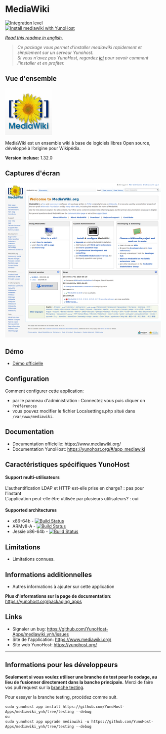 # MediaWiki

[![Integration level](https://dash.yunohost.org/integration/mediawiki.svg)](https://dash.yunohost.org/appci/app/mediawiki)  
[![Install mediawiki with YunoHost](https://install-app.yunohost.org/install-with-yunohost.png)](https://install-app.yunohost.org/?app=mediawiki)

*[Read this readme in english.](./README.md)* 

> *Ce package vous permet d'installer mediawiki rapidement et simplement sur un serveur Yunohost.  
Si vous n'avez pas YunoHost, regardez [ici](https://yunohost.org/#/install) pour savoir comment l'installer et en profiter.*

## Vue d'ensemble

![mediawiki_logo](sources/images/mediawiki_logo.png)

MediaWiki est un ensemble wiki à base de logiciels libres Open source, développé à l’origine pour Wikipédia.

**Version incluse:** 1.32.0

## Captures d'écran

![screenshot](sources/images/screenshot.png)

## Démo

* [Démo officielle](https://www.mediawiki.org/wiki/Project:Sandbox)

## Configuration

Comment configurer cette application:  

 * par le panneau d'administration : Connectez vous puis cliquer on `Préférences`  
 * vous pouvez modifier le fichier Localsettings.php situé dans `/var/www/mediawiki`.  

## Documentation

 * Documentation officielle: https://www.mediawiki.org/  
 * Documentation YunoHost: https://yunohost.org/#/app_mediawiki

## Caractéristiques spécifiques YunoHost

#### Support multi-utilisateurs

L'authentification LDAP et HTTP est-elle prise en charge? : pas pour l'instant  
L'application peut-elle être utilisée par plusieurs utilisateurs? : oui  

#### Supported architectures

* x86-64b - [![Build Status](https://ci-apps.yunohost.org/ci/logs/mediawiki%20%28Community%29.svg)](https://ci-apps.yunohost.org/ci/apps/mediawiki/)
* ARMv8-A - [![Build Status](https://ci-apps-arm.yunohost.org/ci/logs/mediawiki%20%28Community%29.svg)](https://ci-apps-arm.yunohost.org/ci/apps/mediawiki/)
* Jessie x86-64b - [![Build Status](https://ci-stretch.nohost.me/ci/logs/mediawiki%20%28Community%29.svg)](https://ci-stretch.nohost.me/ci/apps/mediawiki/)

## Limitations

* Limitations connues.

## Informations additionnelles

* Autres informations à ajouter sur cette application

**Plus d'informations sur la page de documentation:**  
https://yunohost.org/packaging_apps

## Links

 * Signaler un bug: https://github.com/YunoHost-Apps/mediawiki_ynh/issues
 * Site de l'application: https://www.mediawiki.org/
 * Site web YunoHost: https://yunohost.org/

---

Informations pour les développeurs
----------------

**Seulement si vous voulez utiliser une branche de test pour le codage, au lieu de fusionner directement dans la banche principale.**
Merci de faire vos pull request sur la [branche testing](https://github.com/YunoHost-Apps/mediawiki_ynh/tree/testing).

Pour essayer la branche testing, procédez comme suit.
```
sudo yunohost app install https://github.com/YunoHost-Apps/mediawiki_ynh/tree/testing --debug
ou
sudo yunohost app upgrade mediawiki -u https://github.com/YunoHost-Apps/mediawiki_ynh/tree/testing --debug
```

